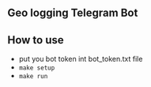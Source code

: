 ## Geo logging Telegram Bot

## How to use
* put you bot token int bot_token.txt file
* `make setup`
* `make run`
